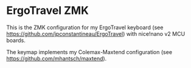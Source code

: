 # ErgoTravel ZMK

This is the ZMK configuration for my ErgoTravel keyboard (see https://github.com/jpconstantineau/ErgoTravel) with nice!nano v2 MCU boards.

The keymap implements my Colemax-Maxtend configuration (see https://github.com/mhantsch/maxtend).
